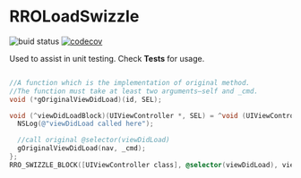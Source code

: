 # RROLoadSwizzle

![buid status](https://app.bitrise.io/app/14d90a9dfd5ce2e8/status.svg?token=uQY671hjdyKtODwsl18vfA) [![codecov](https://codecov.io/gh/remirobert/RROLoadSwizzle/branch/master/graph/badge.svg)](https://codecov.io/gh/remirobert/RROLoadSwizzle)

Used to assist in unit testing.
Check **Tests** for usage.

```Objective-c

//A function which is the implementation of original method. 
//The function must take at least two arguments—self and _cmd.
void (*gOriginalViewDidLoad)(id, SEL);

void (^viewDidLoadBlock)(UIViewController *, SEL) = ^void (UIViewController *nav, SEL _cmd) {
  NSLog(@"viewDidLoad called here");

  //call original @selector(viewDidLoad)
  gOriginalViewDidLoad(nav, _cmd); 
};
RRO_SWIZZLE_BLOCK([UIViewController class], @selector(viewDidLoad), viewDidLoadBlock, &gOriginalViewDidLoad);
```
